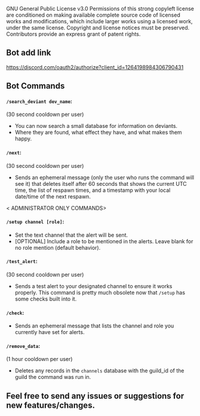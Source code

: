 GNU General Public License v3.0
Permissions of this strong copyleft license are conditioned on making available complete source code of licensed works and modifications, which include larger works using a licensed work, under the same license. Copyright and license notices must be preserved. Contributors provide an express grant of patent rights.

## Bot add link
https://discord.com/oauth2/authorize?client_id=1264198984306790431

## Bot Commands
#### `/search_deviant dev_name`:
(30 second cooldown per user)
- You can now search a small database for information on deviants.
 - Where they are found, what effect they have, and what makes them happy.
#### `/next`:
(30 second cooldown per user)
- Sends an ephemeral message (only the user who runs the command will see it) that deletes itself after 60 seconds that shows the current UTC time, the list of respawn times, and a timestamp with your local date/time of the next respawn.

< ADMINISTRATOR ONLY COMMANDS>
#### `/setup channel [role]`:
- Set the text channel that the alert will be sent.
- [OPTIONAL] Include a role to be mentioned in the alerts.  Leave blank for no role mention (default behavior).
#### `/test_alert`:
(30 second cooldown per user)
- Sends a test alert to your designated channel to ensure it works properly.  This command is pretty much obsolete now that `/setup` has some checks built into it.
#### `/check`:
- Sends an ephemeral message that lists the channel and role you currently have set for alerts.
#### `/remove_data`:
(1 hour cooldown per user)
- Deletes any records in the `channels` database with the guild_id of the guild the command was run in.

## Feel free to send any issues or suggestions for new features/changes.
